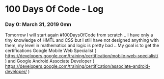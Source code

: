 # 100 Days Of Code - Log

### Day 0: March 31, 2019 0mn

   Tomorrow I will start again #100DaysOfCode from scratch .. I have only a tiny knowledge of HMTL and CSS but I still have not designed anything with them, my level in mathematics and logic is pretty bad .. My goal is to get the certifications Google Mobile Web Specialist ( https://developers.google.com/training/certification/mobile-web-specialist/ ) and Google Android Associate Developer ( https://developers.google.com/training/certification/associate-android-developer/ ) 
